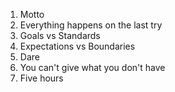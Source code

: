 1. Motto
2. Everything happens on the last try
3. Goals vs Standards
4. Expectations vs Boundaries
5. Dare
6. You can't give what you don't have
7. Five hours



